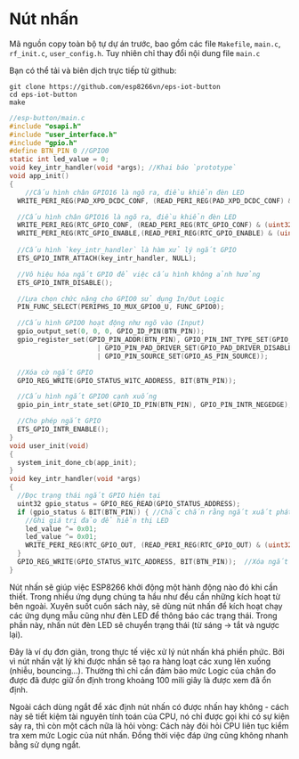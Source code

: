 # Nút nhấn

Mã nguồn copy toàn bộ tự dự án trước, bao gồm các file `Makefile`, `main.c`, `rf_init.c`, `user_config.h`. Tuy nhiên chỉ thay đổi nội dung file `main.c`

Bạn có thể tải và biên dịch trực tiếp từ github: 

```
git clone https://github.com/esp8266vn/eps-iot-button
cd eps-iot-button
make
```

```c
//esp-button/main.c
#include "osapi.h"
#include "user_interface.h"
#include "gpio.h"
#define BTN_PIN 0 //GPIO0 
static int led_value = 0;
void key_intr_handler(void *args); //Khai báo `prototype` 
void app_init()
{
    //Cấu hình chân GPIO16 là ngõ ra, điều khiển đèn LED
  WRITE_PERI_REG(PAD_XPD_DCDC_CONF, (READ_PERI_REG(PAD_XPD_DCDC_CONF) & 0xffffffbc) | (uint32_t)0x1);

  //Cấu hình chân GPIO16 là ngõ ra, điều khiển đèn LED
  WRITE_PERI_REG(RTC_GPIO_CONF, (READ_PERI_REG(RTC_GPIO_CONF) & (uint32_t)0xfffffffe) | (uint32_t)0x0);
  WRITE_PERI_REG(RTC_GPIO_ENABLE,(READ_PERI_REG(RTC_GPIO_ENABLE) & (uint32_t)0xfffffffe) | (uint32_t)0x1);
  
  //Cấu hình `key_intr_handler` là hàm xử lý ngắt GPIO
  ETS_GPIO_INTR_ATTACH(key_intr_handler, NULL);

  //Vô hiệu hóa ngắt GPIO để việc cấu hình không ảnh hưởng
  ETS_GPIO_INTR_DISABLE();

  //Lựa chọn chức năng cho GPIO0 sử dụng In/Out Logic
  PIN_FUNC_SELECT(PERIPHS_IO_MUX_GPIO0_U, FUNC_GPIO0);

  //Cấu hình GPIO0 hoạt động như ngõ vào (Input)
  gpio_output_set(0, 0, 0, GPIO_ID_PIN(BTN_PIN));
  gpio_register_set(GPIO_PIN_ADDR(BTN_PIN), GPIO_PIN_INT_TYPE_SET(GPIO_PIN_INTR_DISABLE)
                      | GPIO_PIN_PAD_DRIVER_SET(GPIO_PAD_DRIVER_DISABLE)
                      | GPIO_PIN_SOURCE_SET(GPIO_AS_PIN_SOURCE));

  //Xóa cờ ngắt GPIO
  GPIO_REG_WRITE(GPIO_STATUS_W1TC_ADDRESS, BIT(BTN_PIN));

  //Cấu hình ngắt GPIO0 cạnh xuống
  gpio_pin_intr_state_set(GPIO_ID_PIN(BTN_PIN), GPIO_PIN_INTR_NEGEDGE);

  //Cho phép ngắt GPIO
  ETS_GPIO_INTR_ENABLE();
}
void user_init(void)
{
  system_init_done_cb(app_init);
}
void key_intr_handler(void *args)
{
  //Đọc trạng thái ngắt GPIO hiện tại
  uint32 gpio_status = GPIO_REG_READ(GPIO_STATUS_ADDRESS);
  if (gpio_status & BIT(BTN_PIN)) { //Chắc chắn rằng ngắt xuất phát từ GPIO0
    //Ghi giá trị đảo để hiển thị LED
    led_value ^= 0x01;
    led_value ^= 0x01;
    WRITE_PERI_REG(RTC_GPIO_OUT, (READ_PERI_REG(RTC_GPIO_OUT) & (uint32_t)0xfffffffe) | (uint32_t)(led_value & 1));
  }
  GPIO_REG_WRITE(GPIO_STATUS_W1TC_ADDRESS, BIT(BTN_PIN));  //Xóa ngắt GPIO
}
```

Nút nhấn sẽ giúp việc ESP8266 khởi động một hành động nào đó khi cần thiết. Trong nhiều ứng dụng chúng ta hầu như đều cần những kích hoạt từ bên ngoài. Xuyên suốt cuốn sách này, sẽ dùng nút nhấn để kích hoạt chạy các ứng dụng mẫu cũng như đèn LED để thông báo các trạng thái. Trong phần này, nhấn nút đèn LED sẽ chuyển trạng thái (từ sáng -> tắt và ngược lại). 

Đây là ví dụ đơn giản, trong thực tế việc xử lý nút nhấn khá phiền phức. Bởi vì nút nhấn vật lý khi được nhấn sẽ tạo ra hàng loạt các xung lên xuống (nhiễu, bouncing...). Thường thì chỉ cần đảm bảo mức Logic của chân đo được đã được giữ ổn định trong khoảng 100 mili giây là được xem đã ổn định. 

Ngoài cách dùng ngắt để xác định nút nhấn có được nhấn hay không - cách này sẽ tiết kiệm tài nguyên tính toán của CPU, nó chỉ được gọi khi có sự kiện sảy ra, thì còn một cách nữa là hỏi vòng: Cách này đỏi hỏi CPU liên tục kiểm tra xem mức Logic của nút nhấn. Đồng thời việc đáp ứng cũng không nhanh bằng sử dụng ngắt. 

